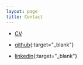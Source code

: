 ```yaml
---
layout: page
title: Contact
---
```


- <a href="../assets/pdf/zcCV.pdf" target="_blank"> CV </a> 

- [github](https://www.github.com/lkevinzc){:target="_blank"}

- [linkedin](https://www.linkedin.com/in/lkevinzc/){:target="_blank"}

<!-- - [知乎](https://www.zhihu.com/people/lzc-29-74/activities){:target="_blank"} -->


